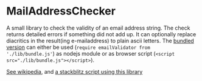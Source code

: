 # MailAddressChecker

A small library to check the validity of an email address string. The check returns detailed errors if something did not add up. It can optionally replace diacritics in the result(ing e-mailaddress) to plain ascii letters. The [bundled version](https://kooiinc.github.io/MailAddressChecker/lib/bundle.js) can either be used (`require emailValidator from './lib/bundle.js'`) as nodejs module or as browser script (`<script src="./lib/bundle.js"></script>`).

<a target="_blank" href="https://en.wikipedia.org/wiki/Email_address">See wikipedia</a>, 
and <a target="_blank" href="https://stackblitz.com/edit/web-platform-kabila?file=script.js">a stackblitz script using this library</a>

